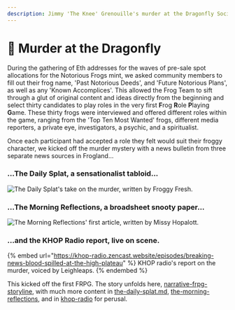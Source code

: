 ```yaml
---
description: Jimmy 'The Knee' Grenouille's murder at the Dragonfly Social Club.
---
```


# 🦋 Murder at the Dragonfly

During the gathering of Eth addresses for the waves of pre-sale spot allocations for the Notorious Frogs mint, we asked community members to fill out their frog name, 'Past Notorious Deeds', and 'Future Notorious Plans', as well as any 'Known Accomplices'. This allowed the Frog Team to sift through a glut of original content and ideas directly from the beginning and select thirty candidates to play roles in the very first **F**rog **R**ole **P**laying **G**ame. These thirty frogs were interviewed and offered different roles within the game, ranging from the 'Top Ten Most Wanted' frogs, different media reporters, a private eye, investigators, a psychic, and a spiritualist.&#x20;

Once each participant had accepted a role they felt would suit their froggy character, we kicked off the murder mystery with a news bulletin from three separate news sources in Frogland...

### **...The Daily Splat,** a sensationalist tabloid...

![The Daily Splat's take on the murder, written by Froggy Fresh. ](https://imgur.com/tiXhZkc.jpg)

### ...The Morning Reflections, a broadsheet snooty paper...

![The Morning Reflections' first article, written by Missy Hopalott. ](https://imgur.com/qWaMSgT.jpg)

### ...and the KHOP Radio report, live on scene.&#x20;

{% embed url="https://khop-radio.zencast.website/episodes/breaking-news-blood-spilled-at-the-high-plateau" %}
KHOP radio's report on the murder, voiced by Leighleaps. &#x20;
{% endembed %}

This kicked off the first FRPG. The story unfolds here, [narrative-frpg-storyline](murder-at-the-dragonfly/narrative-frpg-storyline/ "mention"), with much more content in [the-daily-splat.md](../../frogland-news-network-fnn/the-daily-splat.md "mention"), [the-morning-reflections](../../frogland-news-network-fnn/the-morning-reflections/ "mention"), and in [khop-radio](../../frogland-news-network-fnn/khop-radio/ "mention") for perusal.&#x20;
